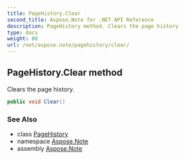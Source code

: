 ```yaml
---
title: PageHistory.Clear
second_title: Aspose.Note for .NET API Reference
description: PageHistory method. Clears the page history
type: docs
weight: 80
url: /net/aspose.note/pagehistory/clear/
---
```

## PageHistory.Clear method

Clears the page history.

```csharp
public void Clear()
```

### See Also

* class [PageHistory](../)
* namespace [Aspose.Note](../../pagehistory/)
* assembly [Aspose.Note](../../../)


